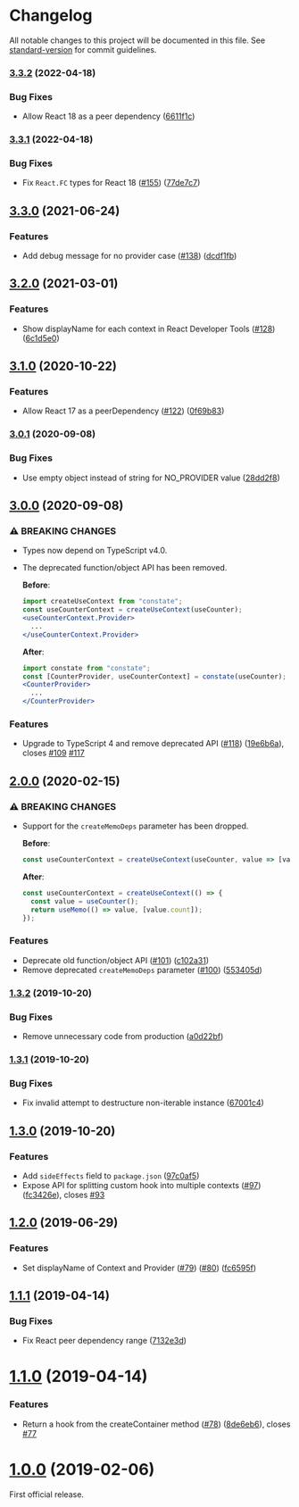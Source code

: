 # Changelog

All notable changes to this project will be documented in this file. See [standard-version](https://github.com/conventional-changelog/standard-version) for commit guidelines.

### [3.3.2](https://github.com/diegohaz/constate/compare/v3.3.1...v3.3.2) (2022-04-18)


### Bug Fixes

* Allow React 18 as a peer dependency ([6611f1c](https://github.com/diegohaz/constate/commit/6611f1c74f12281d6e7e7d0c2633f9d7178d2efb))

### [3.3.1](https://github.com/diegohaz/constate/compare/v3.3.0...v3.3.1) (2022-04-18)


### Bug Fixes

* Fix `React.FC` types for React 18 ([#155](https://github.com/diegohaz/constate/issues/155)) ([77de7c7](https://github.com/diegohaz/constate/commit/77de7c7c666545f92e2c4338096e39980dbadcff))

## [3.3.0](https://github.com/diegohaz/constate/compare/v3.2.0...v3.3.0) (2021-06-24)


### Features

* Add debug message for no provider case ([#138](https://github.com/diegohaz/constate/issues/138)) ([dcdf1fb](https://github.com/diegohaz/constate/commit/dcdf1fb62660a530f04eea5bfff3b6f3a9a45d84))

## [3.2.0](https://github.com/diegohaz/constate/compare/v3.1.0...v3.2.0) (2021-03-01)


### Features

* Show displayName for each context in React Developer Tools ([#128](https://github.com/diegohaz/constate/issues/128)) ([6c1d5e0](https://github.com/diegohaz/constate/commit/6c1d5e0f22d07c57e85c6784b00e27958596e51b))

## [3.1.0](https://github.com/diegohaz/constate/compare/v3.0.1...v3.1.0) (2020-10-22)


### Features

* Allow React 17 as a peerDependency ([#122](https://github.com/diegohaz/constate/issues/122)) ([0f69b83](https://github.com/diegohaz/constate/commit/0f69b8336a53a6ef8797795bc618dc3b884a189c))

### [3.0.1](https://github.com/diegohaz/constate/compare/v3.0.0...v3.0.1) (2020-09-08)


### Bug Fixes

* Use empty object instead of string for NO_PROVIDER value ([28dd2f8](https://github.com/diegohaz/constate/commit/28dd2f8c8c59e17bd0f025f7e5df08bf381c77c9))

## [3.0.0](https://github.com/diegohaz/constate/compare/v2.0.0...v3.0.0) (2020-09-08)


### ⚠ BREAKING CHANGES

* Types now depend on TypeScript v4.0.
* The deprecated function/object API has been removed.

  **Before**:
  ```jsx
  import createUseContext from "constate";
  const useCounterContext = createUseContext(useCounter);
  <useCounterContext.Provider>
    ...
  </useCounterContext.Provider>
  ```

  **After**:
  ```jsx
  import constate from "constate";
  const [CounterProvider, useCounterContext] = constate(useCounter);
  <CounterProvider>
    ...
  </CounterProvider>
  ```

### Features

* Upgrade to TypeScript 4 and remove deprecated API ([#118](https://github.com/diegohaz/constate/issues/118)) ([19e6b6a](https://github.com/diegohaz/constate/commit/19e6b6a0645b61e6163be5ad80a789cb3aa2a40d)), closes [#109](https://github.com/diegohaz/constate/issues/109) [#117](https://github.com/diegohaz/constate/issues/117)

## [2.0.0](https://github.com/diegohaz/constate/compare/v1.3.2...v2.0.0) (2020-02-15)


### ⚠ BREAKING CHANGES

* Support for the `createMemoDeps` parameter has been dropped.

  **Before**:
  ```jsx
  const useCounterContext = createUseContext(useCounter, value => [value.count]);
  ```

  **After**:
  ```jsx
  const useCounterContext = createUseContext(() => {
    const value = useCounter();
    return useMemo(() => value, [value.count]);
  });
  ```

### Features

* Deprecate old function/object API ([#101](https://github.com/diegohaz/constate/issues/101)) ([c102a31](https://github.com/diegohaz/constate/commit/c102a31d00b23026256f09bbede11488e04f6dc2))
* Remove deprecated `createMemoDeps` parameter ([#100](https://github.com/diegohaz/constate/issues/100)) ([553405d](https://github.com/diegohaz/constate/commit/553405df07144cde2009a9e2590012cd1fee548f))

### [1.3.2](https://github.com/diegohaz/constate/compare/v1.3.1...v1.3.2) (2019-10-20)


### Bug Fixes

* Remove unnecessary code from production ([a0d22bf](https://github.com/diegohaz/constate/commit/a0d22bfebc409dbea081c13ac61a84ca2022bc0b))

### [1.3.1](https://github.com/diegohaz/constate/compare/v1.3.0...v1.3.1) (2019-10-20)


### Bug Fixes

* Fix invalid attempt to destructure non-iterable instance ([67001c4](https://github.com/diegohaz/constate/commit/67001c46f981ce378538136b0dcb9f9864d54c10))

## [1.3.0](https://github.com/diegohaz/constate/compare/v1.2.0...v1.3.0) (2019-10-20)


### Features

* Add `sideEffects` field to `package.json` ([97c0af5](https://github.com/diegohaz/constate/commit/97c0af5b60d102471ec91690172c3bb57d386c2c))
* Expose API for splitting custom hook into multiple contexts ([#97](https://github.com/diegohaz/constate/issues/97)) ([fc3426e](https://github.com/diegohaz/constate/commit/fc3426ed2a9e5f7c05b2a069efb00c6b4d4e76cd)), closes [#93](https://github.com/diegohaz/constate/issues/93)



## [1.2.0](https://github.com/diegohaz/constate/compare/v1.1.1...v1.2.0) (2019-06-29)


### Features

* Set displayName of Context and Provider ([#79](https://github.com/diegohaz/constate/issues/79)) ([#80](https://github.com/diegohaz/constate/issues/80)) ([fc6595f](https://github.com/diegohaz/constate/commit/fc6595f))



## [1.1.1](https://github.com/diegohaz/constate/compare/v1.1.0...v1.1.1) (2019-04-14)


### Bug Fixes

* Fix React peer dependency range ([7132e3d](https://github.com/diegohaz/constate/commit/7132e3d))



# [1.1.0](https://github.com/diegohaz/constate/compare/v1.0.0...v1.1.0) (2019-04-14)


### Features

* Return a hook from the createContainer method ([#78](https://github.com/diegohaz/constate/issues/78)) ([8de6eb6](https://github.com/diegohaz/constate/commit/8de6eb6)), closes [#77](https://github.com/diegohaz/constate/issues/77)



# [1.0.0](https://github.com/diegohaz/constate/compare/v0.9.0...v1.0.0) (2019-02-06)

First official release.
